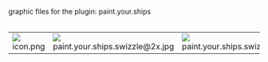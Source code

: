 graphic files for the plugin: paint.your.ships<br>
<br>
<table>
	<tr>
		<td><img src="https://github.com/zuckung/endless-sky-plugins/blob/main/myplugins/paint.your.ships/icon.png?raw=true"><br>
		icon.png</td>
		<td><img src="https://github.com/zuckung/endless-sky-plugins/blob/main/myplugins/paint.your.ships/images/scene/paint.your.ships.swizzle@2x.jpg?raw=true"><br>
		paint.your.ships.swizzle@2x.jpg</td>
		<td><img src="https://github.com/zuckung/endless-sky-plugins/blob/main/myplugins/paint.your.ships/images/scene/paint.your.ships.swizzle.jpg?raw=true"><br>
		paint.your.ships.swizzle.jpg</td>
	</tr>
</table>
